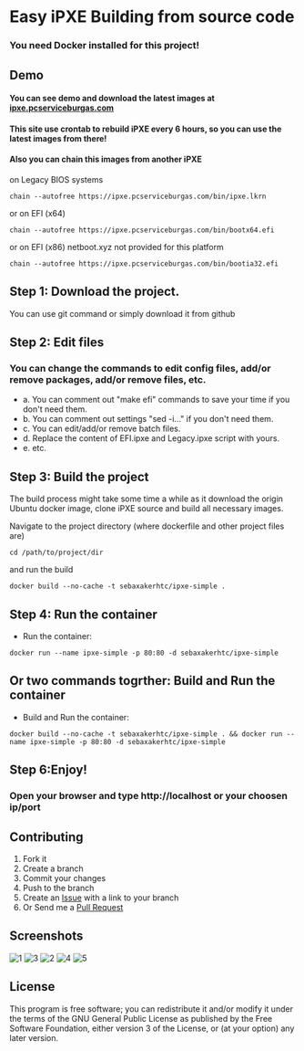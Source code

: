 Easy iPXE Building from source code
===================================
### You need Docker installed for this project!

## Demo
#### You can see demo and download the latest images at [ipxe.pcserviceburgas.com](https://ipxe.pcserviceburgas.com/)
#### This site use crontab to rebuild iPXE every 6 hours, so you can use the latest images from there!
#### Also you can chain this images from another iPXE 
on Legacy BIOS systems
```
chain --autofree https://ipxe.pcserviceburgas.com/bin/ipxe.lkrn
```
or on EFI (x64)
```
chain --autofree https://ipxe.pcserviceburgas.com/bin/bootx64.efi
```
or on EFI (x86) netboot.xyz not provided for this platform
```
chain --autofree https://ipxe.pcserviceburgas.com/bin/bootia32.efi
```
## Step 1: Download the project.

You can use git command or simply download it from github

## Step 2: Edit files

### You can change the commands to edit config files, add/or remove packages, add/or remove files, etc.
- a. You can comment out "make efi" commands to save your time if you don't need them.
- b. You can comment out settings "sed -i..." if you don't need them.
- c. You can edit/add/or remove batch files.
- d. Replace the content of EFI.ipxe and Legacy.ipxe script with yours.
- e. etc.

## Step 3: Build the project
The build process might take some time a while as it download the origin Ubuntu docker image,
clone iPXE source and build all necessary images.

Navigate to the project directory (where dockerfile and other project files are)
```
cd /path/to/project/dir
```

and run the build
```
docker build --no-cache -t sebaxakerhtc/ipxe-simple .
```

## Step 4: Run the container
* Run the container:
```
docker run --name ipxe-simple -p 80:80 -d sebaxakerhtc/ipxe-simple
```
## Or two commands togrther: Build and Run the container
* Build and Run the container:
```
docker build --no-cache -t sebaxakerhtc/ipxe-simple . && docker run --name ipxe-simple -p 80:80 -d sebaxakerhtc/ipxe-simple
```

## Step 6:Enjoy!
### Open your browser and type http://localhost or your choosen ip/port

## Contributing
1. Fork it
2. Create a branch
3. Commit your changes
4. Push to the branch
5. Create an [Issue][1] with a link to your branch
6. Or Send me a [Pull Request][2]

[1]: https://github.com/sebaxakerhtc/ipxe-simple/issues
[2]: https://github.com/sebaxakerhtc/ipxe-simple/pull/new/master

## Screenshots
![1](https://user-images.githubusercontent.com/32651506/115465918-fa3af180-a237-11eb-9c42-37836427de60.jpg)
![3](https://user-images.githubusercontent.com/32651506/115466141-53a32080-a238-11eb-9e6f-9650f6ace9fe.jpg)
![2](https://user-images.githubusercontent.com/32651506/115465033-a4197e80-a236-11eb-9ad3-ba6e45c2ea24.png)
![4](https://user-images.githubusercontent.com/32651506/115465170-d75c0d80-a236-11eb-81b4-233386f17305.png)
![5](https://user-images.githubusercontent.com/32651506/115465172-d925d100-a236-11eb-8269-a1c582a4dae4.png)

## License
This program is free software; you can redistribute it and/or modify it under the terms of the GNU General Public License as published by the Free Software Foundation, either version 3 of the License, or (at your option) any later version.
